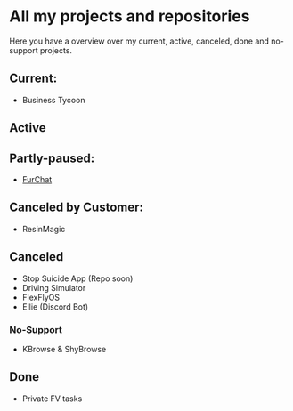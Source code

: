 # All my projects and repositories
Here you have a overview over my current, active, canceled, done and no-support projects.

## Current:
- Business Tycoon

## Active

## Partly-paused:
- [FurChat](https://github.com/ShyFoxYT/FurChat)

## Canceled by Customer:
- ResinMagic

## Canceled
- Stop Suicide App (Repo soon)
- Driving Simulator
- FlexFlyOS
- Ellie (Discord Bot)

### No-Support
- KBrowse & ShyBrowse
## Done
- Private FV tasks
